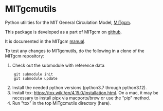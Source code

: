 # MITgcmutils

Python utilities for the MIT General Circulation Model,
[MITgcm](http://mitgcm.org).

This package is developed as a part of MITgcm on
[github](https://github.com/MITgcm/MITgcm/tree/master/utils/python/MITgcmutils).

It is documented in the MITgcm
[manual](http://mitgcm.rtfd.io/en/latest/utilities/utilities.html#mitgcmutils).

To test any changes to MITgcmutils, do the following in a clone of the MITgcm repository:
1. Check out the submodule with reference data:
```
    git submodule init
    git submodule update
```
2. Install the needed python versions (python3.7 through python3.12).
3. Install tox: https://tox.wiki/en/4.15.0/installation.html.
   On a mac, it may be necessary to install pipx via macports/brew
   or use the "pip" method.
4. Run "tox" in the top MITgcmutils directory (here).
